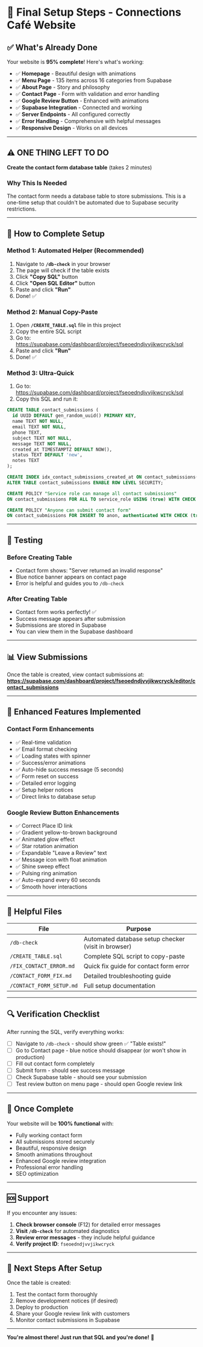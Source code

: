 # 🎯 Final Setup Steps - Connections Café Website

## ✅ What's Already Done

Your website is **95% complete**! Here's what's working:

- ✅ **Homepage** - Beautiful design with animations
- ✅ **Menu Page** - 135 items across 16 categories from Supabase
- ✅ **About Page** - Story and philosophy
- ✅ **Contact Page** - Form with validation and error handling
- ✅ **Google Review Button** - Enhanced with animations
- ✅ **Supabase Integration** - Connected and working
- ✅ **Server Endpoints** - All configured correctly
- ✅ **Error Handling** - Comprehensive with helpful messages
- ✅ **Responsive Design** - Works on all devices

---

## ⚠️ ONE THING LEFT TO DO

**Create the contact form database table** (takes 2 minutes)

### Why This Is Needed
The contact form needs a database table to store submissions. This is a one-time setup that couldn't be automated due to Supabase security restrictions.

---

## 🚀 How to Complete Setup

### Method 1: Automated Helper (Recommended)
1. Navigate to **`/db-check`** in your browser
2. The page will check if the table exists
3. Click **"Copy SQL"** button
4. Click **"Open SQL Editor"** button
5. Paste and click **"Run"**
6. Done! ✅

### Method 2: Manual Copy-Paste
1. Open **`/CREATE_TABLE.sql`** file in this project
2. Copy the entire SQL script
3. Go to: https://supabase.com/dashboard/project/fseoedndjvvjikwcryck/sql
4. Paste and click **"Run"**
5. Done! ✅

### Method 3: Ultra-Quick
1. Go to: https://supabase.com/dashboard/project/fseoedndjvvjikwcryck/sql
2. Copy this SQL and run it:

```sql
CREATE TABLE contact_submissions (
  id UUID DEFAULT gen_random_uuid() PRIMARY KEY,
  name TEXT NOT NULL,
  email TEXT NOT NULL,
  phone TEXT,
  subject TEXT NOT NULL,
  message TEXT NOT NULL,
  created_at TIMESTAMPTZ DEFAULT NOW(),
  status TEXT DEFAULT 'new',
  notes TEXT
);

CREATE INDEX idx_contact_submissions_created_at ON contact_submissions(created_at DESC);
ALTER TABLE contact_submissions ENABLE ROW LEVEL SECURITY;

CREATE POLICY "Service role can manage all contact submissions"
ON contact_submissions FOR ALL TO service_role USING (true) WITH CHECK (true);

CREATE POLICY "Anyone can submit contact form"
ON contact_submissions FOR INSERT TO anon, authenticated WITH CHECK (true);
```

---

## 🧪 Testing

### Before Creating Table
- Contact form shows: "Server returned an invalid response"
- Blue notice banner appears on contact page
- Error is helpful and guides you to `/db-check`

### After Creating Table
- Contact form works perfectly! ✅
- Success message appears after submission
- Submissions are stored in Supabase
- You can view them in the Supabase dashboard

---

## 📊 View Submissions

Once the table is created, view contact submissions at:
**https://supabase.com/dashboard/project/fseoedndjvvjikwcryck/editor/contact_submissions**

---

## 🎨 Enhanced Features Implemented

### Contact Form Enhancements
- ✅ Real-time validation
- ✅ Email format checking
- ✅ Loading states with spinner
- ✅ Success/error animations
- ✅ Auto-hide success message (5 seconds)
- ✅ Form reset on success
- ✅ Detailed error logging
- ✅ Setup helper notices
- ✅ Direct links to database setup

### Google Review Button Enhancements
- ✅ Correct Place ID link
- ✅ Gradient yellow-to-brown background
- ✅ Animated glow effect
- ✅ Star rotation animation
- ✅ Expandable "Leave a Review" text
- ✅ Message icon with float animation
- ✅ Shine sweep effect
- ✅ Pulsing ring animation
- ✅ Auto-expand every 60 seconds
- ✅ Smooth hover interactions

---

## 📁 Helpful Files

| File | Purpose |
|------|---------|
| `/db-check` | Automated database setup checker (visit in browser) |
| `/CREATE_TABLE.sql` | Complete SQL script to copy-paste |
| `/FIX_CONTACT_ERROR.md` | Quick fix guide for contact form error |
| `/CONTACT_FORM_FIX.md` | Detailed troubleshooting guide |
| `/CONTACT_FORM_SETUP.md` | Full setup documentation |

---

## 🔍 Verification Checklist

After running the SQL, verify everything works:

- [ ] Navigate to `/db-check` - should show green ✅ "Table exists!"
- [ ] Go to Contact page - blue notice should disappear (or won't show in production)
- [ ] Fill out contact form completely
- [ ] Submit form - should see success message
- [ ] Check Supabase table - should see your submission
- [ ] Test review button on menu page - should open Google review link

---

## 🎉 Once Complete

Your website will be **100% functional** with:
- Fully working contact form
- All submissions stored securely
- Beautiful, responsive design
- Smooth animations throughout
- Enhanced Google review integration
- Professional error handling
- SEO optimization

---

## 🆘 Support

If you encounter any issues:

1. **Check browser console** (F12) for detailed error messages
2. **Visit `/db-check`** for automated diagnostics
3. **Review error messages** - they include helpful guidance
4. **Verify project ID**: `fseoedndjvvjikwcryck`

---

## 📝 Next Steps After Setup

Once the table is created:
1. Test the contact form thoroughly
2. Remove development notices (if desired)
3. Deploy to production
4. Share your Google review link with customers
5. Monitor contact submissions in Supabase

---

**You're almost there! Just run that SQL and you're done!** 🚀
